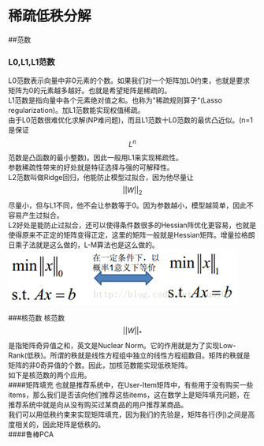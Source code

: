 # 稀疏低秩分解
##范数
### L0,L1,L1范数
L0范数表示向量中非0元素的个数。如果我们对一个矩阵加L0约束，也就是要求矩阵为0的元素越多越好。也就是希望矩阵是稀疏的。  
L1范数是指向量中各个元素绝对值之和。也称为"稀疏规则算子"(Lasso regularization)。加L1范数能实现权值稀疏。   
由于L0范数很难优化求解(NP难问题)，而且L1范数十L0范数的最优凸近似。(n=1是保证$$L^n$$范数是凸函数的最小整数)。因此一般用L1来实现稀疏性。  
参数稀疏性带来的好处就是特征选择与强的可解释性。  
L2范数叫做Ridge回归，他能防止模型过拟合，因为他尽量让$$||W||_2$$尽量小，但与L1不同，他不会让参数等于0。因为参数越小，模型越简单，因此不容易产生过拟合。  
L2好处是能防止过拟合，还可以使得条件数很多的Hessian阵优化更容易，也就是使得原来不正定的矩阵变得正定，这里的矩阵一般就是Hessian矩阵。增量拉格朗日乘子法就是这么做的，L-M算法也是这么做的。    
![](/assets/L0_L1.png)

###核范数
核范数$$||W||_*$$是指矩阵奇异值之和，英文是Nuclear Norm。它的作用就是为了实现Low-Rank(低秩)。所谓的秩就是线性方程组中独立的线性方程组数目。矩阵的秩就是矩阵的非0奇异值的个数。因此，加核范数能实现低秩矩阵。   
如下是核范数的两个应用。    
####矩阵填充
也就是推荐系统中，在User-Item矩阵中，有些用于没有购买一些items，那么我们是否该向他们推荐这些items，这在数学上是矩阵填充问题，在推荐系统中就是向从没有购买过某商品的用户推荐某商品。  
我们可以用低秩约束来实现矩阵填充，因为我们的先验是，矩阵各行(列)之间是高度相关的，因此矩阵是低秩的。  
####鲁棒PCA


